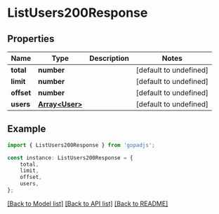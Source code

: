 # ListUsers200Response


## Properties

Name | Type | Description | Notes
------------ | ------------- | ------------- | -------------
**total** | **number** |  | [default to undefined]
**limit** | **number** |  | [default to undefined]
**offset** | **number** |  | [default to undefined]
**users** | [**Array&lt;User&gt;**](User.md) |  | [default to undefined]

## Example

```typescript
import { ListUsers200Response } from 'gopadjs';

const instance: ListUsers200Response = {
    total,
    limit,
    offset,
    users,
};
```

[[Back to Model list]](../README.md#documentation-for-models) [[Back to API list]](../README.md#documentation-for-api-endpoints) [[Back to README]](../README.md)
